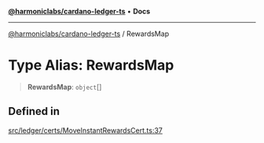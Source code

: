 [**@harmoniclabs/cardano-ledger-ts**](../README.md) • **Docs**

***

[@harmoniclabs/cardano-ledger-ts](../globals.md) / RewardsMap

# Type Alias: RewardsMap

> **RewardsMap**: `object`[]

## Defined in

[src/ledger/certs/MoveInstantRewardsCert.ts:37](https://github.com/HarmonicLabs/cardano-ledger-ts/blob/94dd590ffe94133126b0d8d49920fc7b002e1975/src/ledger/certs/MoveInstantRewardsCert.ts#L37)
